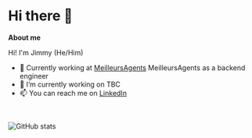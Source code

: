 # Hi there 👋

__About me__

Hi! I'm Jimmy (He/Him)

- 💼 Currently working at [MeilleursAgents](https://https://www.meilleursagents.com/) MeilleursAgents as a backend engineer
- 👷 I’m currently working on TBC
- 📫 You can reach me on [LinkedIn](https://www.linkedin.com/in/chujimmy1/)

<br/>

![GitHub stats](https://github-readme-stats-chujimmy.vercel.app/api?username=chujimmy&show_icons=true&theme=vue&include_all_commits=true&count_private=true)
